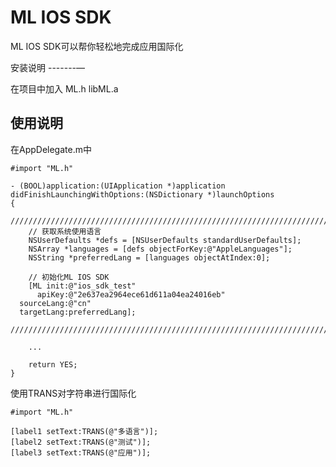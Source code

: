 ML IOS SDK
=============

ML IOS SDK可以帮你轻松地完成应用国际化

安装说明
-------—

在项目中加入
ML.h
libML.a

使用说明
------------

在AppDelegate.m中

    #import "ML.h"
    
    - (BOOL)application:(UIApplication *)application didFinishLaunchingWithOptions:(NSDictionary *)launchOptions
	{
		///////////////////////////////////////////////////////////////////////////////
		// 获取系统使用语言
		NSUserDefaults *defs = [NSUserDefaults standardUserDefaults];
		NSArray *languages = [defs objectForKey:@"AppleLanguages"];
		NSString *preferredLang = [languages objectAtIndex:0];
		
		// 初始化ML IOS SDK
		[ML init:@"ios_sdk_test" 
		  apiKey:@"2e637ea2964ece61d611a04ea24016eb" 
	  sourceLang:@"cn" 
	  targetLang:preferredLang];
		///////////////////////////////////////////////////////////////////////////////
		
		...
		
		return YES;
	}
	
使用TRANS对字符串进行国际化

	#import "ML.h"
	
	[label1 setText:TRANS(@"多语言")];
    [label2 setText:TRANS(@"测试")];
    [label3 setText:TRANS(@"应用")];



